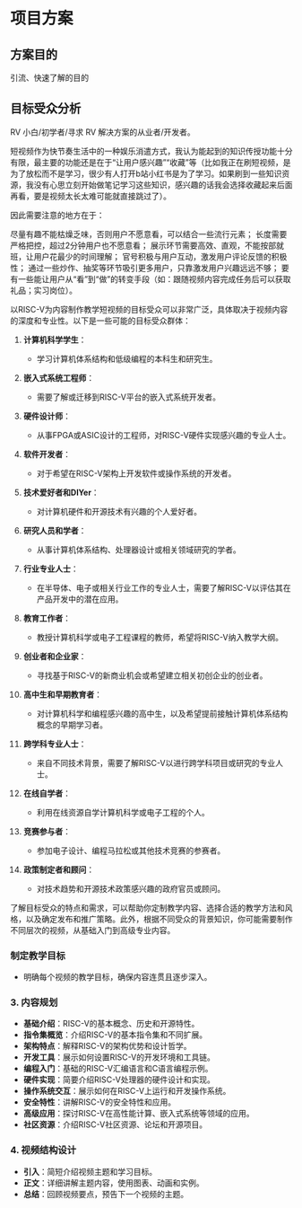 # 项目方案
## 方案目的
引流、快速了解的目的
## 目标受众分析

RV 小白/初学者/寻求 RV 解决方案的从业者/开发者。

短视频作为快节奏生活中的一种娱乐消遣方式，我认为能起到的知识传授功能十分有限，最主要的功能还是在于“让用户感兴趣”“收藏”等（比如我正在刷短视频，是为了放松而不是学习，很少有人打开b站小红书是为了学习。如果刷到一些知识资源，我没有心思立刻开始做笔记学习这些知识，感兴趣的话我会选择收藏起来后面再看，要是视频太长太难可能就直接跳过了）。

因此需要注意的地方在于：

尽量有趣不能枯燥乏味，否则用户不愿意看，可以结合一些流行元素；
长度需要严格把控，超过2分钟用户也不愿意看；
展示环节需要高效、直观，不能按部就班，让用户花最少的时间理解；
官号积极与用户互动，激发用户评论反馈的积极性；
通过一些炒作、抽奖等环节吸引更多用户，只靠激发用户兴趣远远不够；
要有一些能让用户从“看”到“做”的转变手段（如：跟随视频内容完成任务后可以获取礼品；实习岗位）。

以RISC-V为内容制作教学短视频的目标受众可以非常广泛，具体取决于视频内容的深度和专业性。以下是一些可能的目标受众群体：

1. **计算机科学学生**：
   - 学习计算机体系结构和低级编程的本科生和研究生。

2. **嵌入式系统工程师**：
   - 需要了解或迁移到RISC-V平台的嵌入式系统开发者。

3. **硬件设计师**：
   - 从事FPGA或ASIC设计的工程师，对RISC-V硬件实现感兴趣的专业人士。

4. **软件开发者**：
   - 对于希望在RISC-V架构上开发软件或操作系统的开发者。

5. **技术爱好者和DIYer**：
   - 对计算机硬件和开源技术有兴趣的个人爱好者。

6. **研究人员和学者**：
   - 从事计算机体系结构、处理器设计或相关领域研究的学者。

7. **行业专业人士**：
   - 在半导体、电子或相关行业工作的专业人士，需要了解RISC-V以评估其在产品开发中的潜在应用。

8. **教育工作者**：
   - 教授计算机科学或电子工程课程的教师，希望将RISC-V纳入教学大纲。

9. **创业者和企业家**：
   - 寻找基于RISC-V的新商业机会或希望建立相关初创企业的创业者。

10. **高中生和早期教育者**：
    - 对计算机科学和编程感兴趣的高中生，以及希望提前接触计算机体系结构概念的早期学习者。

11. **跨学科专业人士**：
    - 来自不同技术背景，需要了解RISC-V以进行跨学科项目或研究的专业人士。

12. **在线自学者**：
    - 利用在线资源自学计算机科学或电子工程的个人。

13. **竞赛参与者**：
    - 参加电子设计、编程马拉松或其他技术竞赛的参赛者。

14. **政策制定者和顾问**：
    - 对技术趋势和开源技术政策感兴趣的政府官员或顾问。

了解目标受众的特点和需求，可以帮助你定制教学内容、选择合适的教学方法和风格，以及确定发布和推广策略。此外，根据不同受众的背景知识，你可能需要制作不同层次的视频，从基础入门到高级专业内容。
### 制定教学目标

- 明确每个视频的教学目标，确保内容连贯且逐步深入。

### 3. 内容规划

- **基础介绍**：RISC-V的基本概念、历史和开源特性。
- **指令集概览**：介绍RISC-V的基本指令集和不同扩展。
- **架构特点**：解释RISC-V的架构优势和设计哲学。
- **开发工具**：展示如何设置RISC-V的开发环境和工具链。
- **编程入门**：基础的RISC-V汇编语言和C语言编程示例。
- **硬件实现**：简要介绍RISC-V处理器的硬件设计和实现。
- **操作系统交互**：展示如何在RISC-V上运行和开发操作系统。
- **安全特性**：讲解RISC-V的安全特性和应用。
- **高级应用**：探讨RISC-V在高性能计算、嵌入式系统等领域的应用。
- **社区资源**：介绍RISC-V社区资源、论坛和开源项目。

### 4. 视频结构设计

- **引入**：简短介绍视频主题和学习目标。
- **正文**：详细讲解主题内容，使用图表、动画和实例。
- **总结**：回顾视频要点，预告下一个视频的主题。